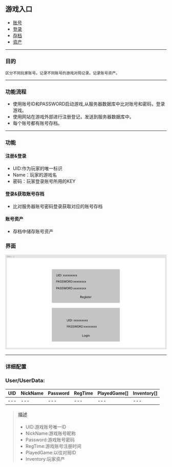 ## 游戏入口

- [账号]()
- [登录]()
- [存档]()
- [资产]()

---

### 目的

    区分不同玩家账号。记录不同账号的游戏对局记录。记录账号资产。

---

### 功能流程

- 使用账号ID和PASSWORD启动游戏,从服务器数据库中比对账号和密码，登录游戏。
- 使用网站在游戏外部进行注册登记，发送到服务器数据库中。
- 每个账号都有账号存档。

---

### 功能

#### 注册&登录
- UID:作为玩家的唯一标识
- Name：玩家的游戏名
- 密码：玩家登录账号所用的KEY

#### 登录&获取账号存档
- 比对服务器账号密码登录获取对应的账号存档

#### 账号资产
- 存档中储存账号资产

### 界面

![注册界面](%E6%B3%A8%E5%86%8C%E7%95%8C%E9%9D%A2.png)

---

### 详细配置

### User/UserData:
UID | NickName | Password | RegTime | PlayedGame[] | Inventory[]
--- |--- | --- | --- | --- | --- 
--- | --- | --- | --- | --- |---

> #### 描述
> - UID:游戏账号唯一ID
> - NickName:游戏账号昵称
> - Password:游戏账号密码
> - RegTime:游戏账号注册时间
> - PlayedGame:以往对局ID
> - Inventory:玩家资产